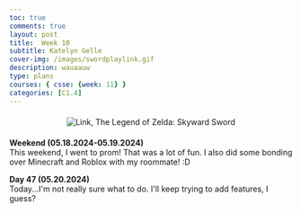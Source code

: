 ```yaml
---
toc: true
comments: true
layout: post
title:  Week 10
subtitle: Katelyn Gelle
cover-img: /images/swordplaylink.gif
description: wauaauw
type: plans
courses: { csse: {week: 11} }
categories: [C1.4]
---
```


<div style="text-align: center; margin-top: 20px; margin-bottom: 20px;">
  <img src="{{site.baseurl}}/images/anito/canyouhearmelink.gif" alt="Link, The Legend of Zelda: Skyward Sword" />
</div>  

**Weekend (05.18.2024-05.19.2024)**  
This weekend, I went to prom! That was a lot of fun. I also did some bonding over Minecraft and Roblox with my roommate! :D  

**Day 47 (05.20.2024)**  
Today...I'm not really sure what to do. I'll keep trying to add features, I guess?